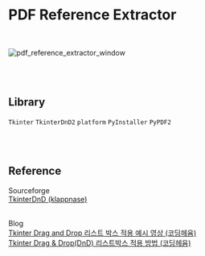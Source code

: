 # PDF Reference Extractor

<br>

![pdf_reference_extractor_window](https://github.com/minseok0809/pdf-reference-extractor/assets/97289420/8ac54b75-ff54-4206-bf22-50510fd30ba8)

<br><br>
## Library
`Tkinter` `TkinterDnD2` `platform` `PyInstaller` `PyPDF2` 

<br><br>

## Reference
Sourceforge
<br>[TkinterDnD (klappnase)](https://sourceforge.net/projects/tkinterdnd/files/TkinterDnD2/)

<br>Blog
<br>[Tkinter Drag and Drop 리스트 박스 적용 예시 영상 (코딩헤윰)](https://blog.naver.com/ejmhuse2/222291995060)
<br>[Tkinter Drag & Drop(DnD) 리스트박스 적용 방법 (코딩헤윰)](https://blog.naver.com/ejmhuse2/222292369485)
<br><br>
